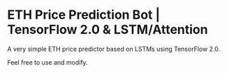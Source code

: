 # ETH Price Prediction Bot | TensorFlow 2.0 & LSTM/Attention

A very simple ETH price predictor based on LSTMs using TensorFlow 2.0. 

Feel free to use and modify.
